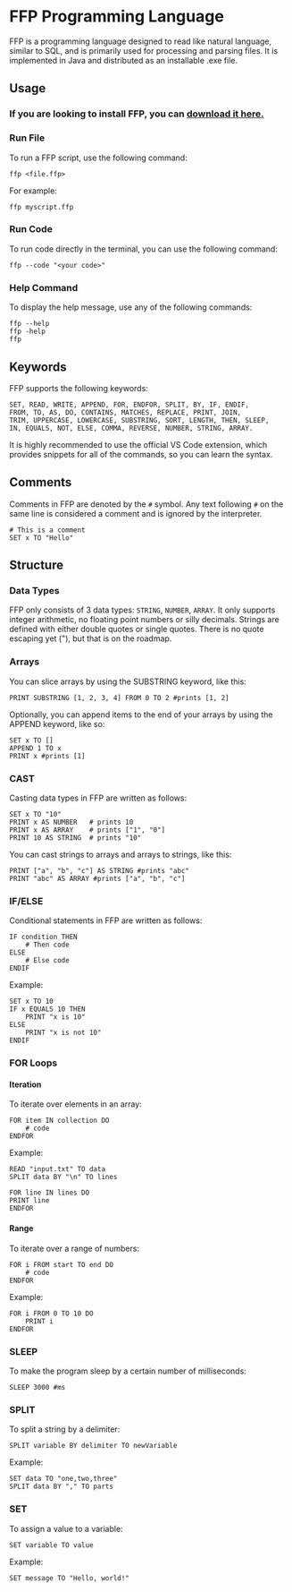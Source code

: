# FFP Programming Language

FFP is a programming language designed to read like natural language, similar to SQL, and is primarily used for processing and parsing files. 
It is implemented in Java and distributed as an installable .exe file.

## Usage

### If you are looking to install FFP, you can [download it here.](https://github.com/JeremyMColegrove/FFP/releases)

### Run File
To run a FFP script, use the following command:
```textmate
ffp <file.ffp>
```


For example:
```textmate
ffp myscript.ffp
```

### Run Code
To run code directly in the terminal, you can use the following command:
```textmate
ffp --code "<your code>"
```
### Help Command

To display the help message, use any of the following commands:
```textmate
ffp --help
ffp -help
ffp
```

## Keywords

FFP supports the following keywords:
```textmate
SET, READ, WRITE, APPEND, FOR, ENDFOR, SPLIT, BY, IF, ENDIF,
FROM, TO, AS, DO, CONTAINS, MATCHES, REPLACE, PRINT, JOIN,
TRIM, UPPERCASE, LOWERCASE, SUBSTRING, SORT, LENGTH, THEN, SLEEP,
IN, EQUALS, NOT, ELSE, COMMA, REVERSE, NUMBER, STRING, ARRAY.
```
It is highly recommended to use the official VS Code extension, which provides snippets for all of the commands, so you can learn the syntax.

## Comments

Comments in FFP are denoted by the `#` symbol. Any text following `#` on the same line is considered a comment and is ignored by the interpreter.

```textmate
# This is a comment
SET x TO "Hello"
```


## Structure

### Data Types
FFP only consists of 3 data types: `STRING`, `NUMBER`, `ARRAY`.
It only supports integer arithmetic, no floating point numbers or silly decimals.
Strings are defined with either double quotes or single quotes. 
There is no quote escaping yet (\"), but that is on the roadmap.

### Arrays
You can slice arrays by using the SUBSTRING keyword, like this:
```textmate
PRINT SUBSTRING [1, 2, 3, 4] FROM 0 TO 2 #prints [1, 2]
```
Optionally, you can append items to the end of your arrays by using the APPEND keyword, like so:
```textmate
SET x TO []
APPEND 1 TO x
PRINT x #prints [1]
```

### CAST

Casting data types in FFP are written as follows:
```textmate
SET x TO "10"
PRINT x AS NUMBER   # prints 10
PRINT x AS ARRAY    # prints ["1", "0"]
PRINT 10 AS STRING  # prints "10"
```

You can cast strings to arrays and arrays to strings, like this:
```textmate
PRINT ["a", "b", "c"] AS STRING #prints "abc"
PRINT "abc" AS ARRAY #prints ["a", "b", "c"]
```

### IF/ELSE

Conditional statements in FFP are written as follows:
```textmate
IF condition THEN
    # Then code
ELSE
    # Else code
ENDIF
```

Example:
```textmate
SET x TO 10
IF x EQUALS 10 THEN
    PRINT "x is 10"
ELSE
    PRINT "x is not 10"
ENDIF
```

### FOR Loops

#### Iteration

To iterate over elements in an array:
```textmate
FOR item IN collection DO
    # code
ENDFOR
```

Example:
```textmate
READ "input.txt" TO data
SPLIT data BY "\n" TO lines

FOR line IN lines DO
PRINT line
ENDFOR
```


#### Range

To iterate over a range of numbers:
```textmate
FOR i FROM start TO end DO
    # code
ENDFOR
```

Example:

```textmate
FOR i FROM 0 TO 10 DO
    PRINT i
ENDFOR
```
### SLEEP

To make the program sleep by a certain number of milliseconds:

```textmate
SLEEP 3000 #ms
```
### SPLIT

To split a string by a delimiter:

```textmate
SPLIT variable BY delimiter TO newVariable
```

Example:
```textmate
SET data TO "one,two,three"
SPLIT data BY "," TO parts
```

### SET

To assign a value to a variable:

```textmate
SET variable TO value
```

Example:

```textmate
SET message TO "Hello, world!"
```
